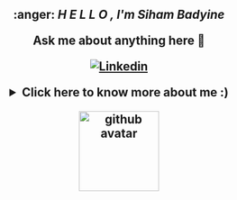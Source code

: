 <h2 align="center">
	:anger: <i>H E L L O , I'm Siham Badyine </i> 
	



 
  Ask me about anything here  💬
	  
	

[![Linkedin](https://img.shields.io/badge/linked-in-369?style=flat-square&logo=linkedin&logoColor=white&color=blue)](https://www.linkedin.com/in/siham-badyine)
	  



<details>
 <summary>Click here to know more about me :)</summary>

 <div align="center">
	 🔭 I’m currently working on C Language : Simple_Shell Clone (https://github.com/Sb0009/Shell_Concept)
	 🌱 I’m currently learning : C Language and i m starting Python this month.
	 🤝 I’m looking for a 3 month intership in Software Development (November 2022 to February 2023)
	 📫 How to reach me : 4330@holbertonschool.com
	 📝 I regularly write articles on Medium https://cdn.jsdelivr.net/npm/simple-icons@3.1.0/icons/medium.svg[![Medium](https://medium.com/@sihambadyine]]

 <table><tr><td valign="top" width="50%"><br>I 've started  my curriculum for being a Great Software Engineer to solve problems and help people.
	 
  </td></tr></table></div>
  </details>
 

       

 
 

<p><img src="https://pluspng.com/img-png/github-octocat-png--896.gif" alt="github avatar" width="142px"></p> 


